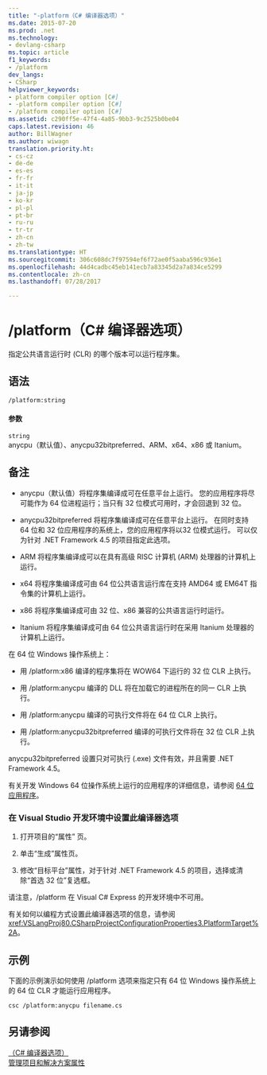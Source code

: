 ```yaml
---
title: "-platform（C# 编译器选项）"
ms.date: 2015-07-20
ms.prod: .net
ms.technology:
- devlang-csharp
ms.topic: article
f1_keywords:
- /platform
dev_langs:
- CSharp
helpviewer_keywords:
- platform compiler option [C#]
- -platform compiler option [C#]
- /platform compiler option [C#]
ms.assetid: c290ff5e-47f4-4a85-9bb3-9c2525b0be04
caps.latest.revision: 46
author: BillWagner
ms.author: wiwagn
translation.priority.ht:
- cs-cz
- de-de
- es-es
- fr-fr
- it-it
- ja-jp
- ko-kr
- pl-pl
- pt-br
- ru-ru
- tr-tr
- zh-cn
- zh-tw
ms.translationtype: HT
ms.sourcegitcommit: 306c608dc7f97594ef6f72ae0f5aaba596c936e1
ms.openlocfilehash: 44d4cadbc45eb141ecb7a83345d2a7a834ce5299
ms.contentlocale: zh-cn
ms.lasthandoff: 07/28/2017

---
```

# <a name="platform-c-compiler-options"></a>/platform（C# 编译器选项）
指定公共语言运行时 (CLR) 的哪个版本可以运行程序集。  
  
## <a name="syntax"></a>语法  
  
```console  
/platform:string  
```  
  
#### <a name="parameters"></a>参数  
 `string`  
 anycpu（默认值）、anycpu32bitpreferred、ARM、x64、x86 或 Itanium。  
  
## <a name="remarks"></a>备注  
  
-   anycpu（默认值）将程序集编译成可在任意平台上运行。 您的应用程序将尽可能作为 64 位进程运行；当只有 32 位模式可用时，才会回退到 32 位。  
  
-   anycpu32bitpreferred 将程序集编译成可在任意平台上运行。 在同时支持 64 位和 32 位应用程序的系统上，您的应用程序将以32 位模式运行。 可以仅为针对 .NET Framework 4.5 的项目指定此选项。  
  
-   ARM 将程序集编译成可以在具有高级 RISC 计算机 (ARM) 处理器的计算机上运行。  
  
-   x64 将程序集编译成可由 64 位公共语言运行库在支持 AMD64 或 EM64T 指令集的计算机上运行。  
  
-   x86 将程序集编译成可由 32 位、x86 兼容的公共语言运行时运行。  
  
-   Itanium 将程序集编译成可由 64 位公共语言运行时在采用 Itanium 处理器的计算机上运行。  
  
 在 64 位 Windows 操作系统上：  
  
-   用 /platform:x86 编译的程序集将在 WOW64 下运行的 32 位 CLR 上执行。  
  
-   用 /platform:anycpu 编译的 DLL 将在加载它的进程所在的同一 CLR 上执行。  
  
-   用 /platform:anycpu 编译的可执行文件将在 64 位 CLR 上执行。  
  
-   用 /platform:anycpu32bitpreferred 编译的可执行文件将在 32 位 CLR 上执行。  
  
 anycpu32bitpreferred 设置只对可执行 (.exe) 文件有效，并且需要 .NET Framework 4.5。  
  
 有关开发 Windows 64 位操作系统上运行的应用程序的详细信息，请参阅 [64 位应用程序](https://msdn.microsoft.com/library/ms241064)。  
  
### <a name="to-set-this-compiler-option-in-the-visual-studio-development-environment"></a>在 Visual Studio 开发环境中设置此编译器选项  
  
1.  打开项目的“属性”  页。  
  
2.  单击“生成”属性页。  
  
3.  修改“目标平台”属性，对于针对 .NET Framework 4.5 的项目，选择或清除“首选 32 位”复选框。  
  
 请注意，/platform 在 Visual C# Express 的开发环境中不可用。  
  
 有关如何以编程方式设置此编译器选项的信息，请参阅 <xref:VSLangProj80.CSharpProjectConfigurationProperties3.PlatformTarget%2A>。  
  
## <a name="example"></a>示例  
 下面的示例演示如何使用 /platform 选项来指定只有 64 位 Windows 操作系统上的 64 位 CLR 才能运行应用程序。  
  
```console  
csc /platform:anycpu filename.cs  
```  
  
## <a name="see-also"></a>另请参阅  
 [（C# 编译器选项）](index.md)   
 [管理项目和解决方案属性](/visualstudio/ide/managing-project-and-solution-properties)


